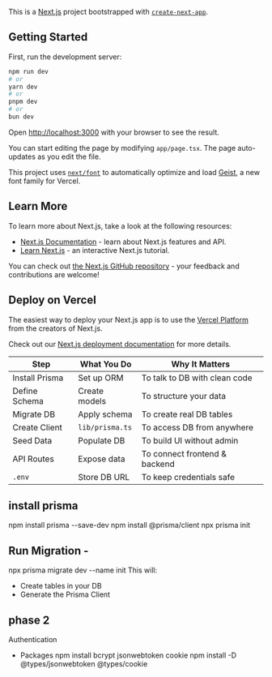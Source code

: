 This is a [Next.js](https://nextjs.org) project bootstrapped with [`create-next-app`](https://nextjs.org/docs/app/api-reference/cli/create-next-app).

## Getting Started

First, run the development server:

```bash
npm run dev
# or
yarn dev
# or
pnpm dev
# or
bun dev
```

Open [http://localhost:3000](http://localhost:3000) with your browser to see the result.

You can start editing the page by modifying `app/page.tsx`. The page auto-updates as you edit the file.

This project uses [`next/font`](https://nextjs.org/docs/app/building-your-application/optimizing/fonts) to automatically optimize and load [Geist](https://vercel.com/font), a new font family for Vercel.

## Learn More

To learn more about Next.js, take a look at the following resources:

- [Next.js Documentation](https://nextjs.org/docs) - learn about Next.js features and API.
- [Learn Next.js](https://nextjs.org/learn) - an interactive Next.js tutorial.

You can check out [the Next.js GitHub repository](https://github.com/vercel/next.js) - your feedback and contributions are welcome!

## Deploy on Vercel

The easiest way to deploy your Next.js app is to use the [Vercel Platform](https://vercel.com/new?utm_medium=default-template&filter=next.js&utm_source=create-next-app&utm_campaign=create-next-app-readme) from the creators of Next.js.

Check out our [Next.js deployment documentation](https://nextjs.org/docs/app/building-your-application/deploying) for more details.

| Step           | What You Do     | Why It Matters                |
| -------------- | --------------- | ----------------------------- |
| Install Prisma | Set up ORM      | To talk to DB with clean code |
| Define Schema  | Create models   | To structure your data        |
| Migrate DB     | Apply schema    | To create real DB tables      |
| Create Client  | `lib/prisma.ts` | To access DB from anywhere    |
| Seed Data      | Populate DB     | To build UI without admin     |
| API Routes     | Expose data     | To connect frontend & backend |
| `.env`         | Store DB URL    | To keep credentials safe      |


## install prisma
npm install prisma --save-dev
npm install @prisma/client
npx prisma init

## Run Migration - 
npx prisma migrate dev --name init
This will:
- Create tables in your DB
- Generate the Prisma Client


## phase 2
Authentication 

- Packages
npm install bcrypt jsonwebtoken cookie
npm install -D @types/jsonwebtoken @types/cookie

